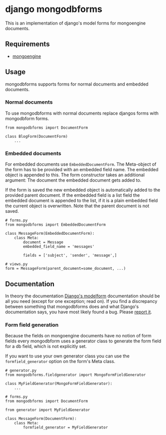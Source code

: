 # django mongodbforms

This is an implementation of django's model forms for mongoengine documents.

## Requirements

 * [mongoengine](http://mongoengine.org/)

## Usage

mongodbforms supports forms for normal documents and embedded documents. 

### Normal documents

To use mongodbforms with normal documents replace djangos forms with mongodbform forms.

    from mongodbforms import DocumentForm

    class BlogForm(DocumentForm)
        ...

### Embedded documents

For embedded documents use `EmbeddedDocumentForm`. The Meta-object of the form has to be provided with an embedded field name. The embedded object is appended to this. The form constructor takes an additional argument: The document the embedded document gets added to.

If the form is saved the new embedded object is automatically added to the provided parent document. If the embedded field is a list field the embedded document is appended to the list, if it is a plain embedded field the current object is overwritten. Note that the parent document is not saved. 

    # forms.py
    from mongodbforms import EmbeddedDocumentForm
    
    class MessageForm(EmbeddedDocumentForm):
        class Meta:
		    document = Message
		    embedded_field_name = 'messages'
    
		    fields = ['subject', 'sender', 'message',]

    # views.py
    form = MessageForm(parent_document=some_document, ...)

## Documentation

In theory the documentation [Django's modelform](https://docs.djangoproject.com/en/dev/topics/forms/modelforms/) documentation should be all you need (except for one exception; read on). If you find a discrepancy between something that mongodbforms does and what Django's documentation says, you have most likely found a bug. Please [report it](https://github.com/jschrewe/django-mongodbforms/issues).

### Form field generation

Because the fields on mongoengine documents have no notion of form fields every mongodbform uses a generator class to generate the form field for a db field, which is not explicitly set. 

If you want to use your own generator class you can use the ``formfield_generator`` option on the form's Meta class.

	# generator.py
	from mongodbforms.fieldgenerator import MongoFormFieldGenerator
	
	class MyFieldGenerator(MongoFormFieldGenerator):
		...

	# forms.py
	from mongodbforms import DocumentForm
	
	from generator import MyFieldGenerator
	
	class MessageForm(DocumentForm):
        class Meta:
			formfield_generator = MyFieldGenerator



